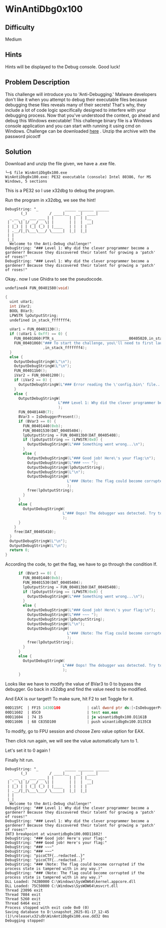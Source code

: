 # WinAntiDbg0x100
## Difficulty 
Medium
## Hints 
Hints will be displayed to the Debug console. Good luck!
## Problem Description
This challenge will introduce you to 'Anti-Debugging.' Malware developers don't like it when you attempt to debug their executable files because debugging these files reveals many of their secrets! That's why, they include a lot of code logic specifically designed to interfere with your debugging process.
Now that you've understood the context, go ahead and debug this Windows executable!
This challenge binary file is a Windows console application and you can start with running it using cmd on Windows.
Challenge can be downloaded [here](https://artifacts.picoctf.net/c_titan/54/WinAntiDbg0x100.zip) . Unzip the archive with the password picoctf
## Solution
Download and unzip the file given, we have a .exe file.
```
└─$ file WinAntiDbg0x100.exe
WinAntiDbg0x100.exe: PE32 executable (console) Intel 80386, for MS Windows, 5 sections
```
This is a PE32 so I use x32dbg to debug the program. 

Run the program in x32dbg, we see the hint!
```
DebugString: "_            _____ _______ ______  
       (_)          / ____|__   __|  ____| 
  _ __  _  ___ ___ | |       | |  | |__    
 | '_ \| |/ __/ _ \| |       | |  |  __|   
 | |_) | | (_| (_) | |____   | |  | |      
 | .__/|_|\___\___/ \_____|  |_|  |_|      
 | |                                       
 |_|                                       
  Welcome to the Anti-Debug challenge!"
DebugString: "### Level 1: Why did the clever programmer become a gardener? Because they discovered their talent for growing a 'patch' of roses!"
DebugString: "### Level 1: Why did the clever programmer become a gardener? Because they discovered their talent for growing a 'patch' of roses!"
```

Okay.. now I use Ghidra to see the pseudocode.
```C
undefined4 FUN_00401580(void)

{
  uint uVar1;
  int iVar2;
  BOOL BVar3;
  LPWSTR lpOutputString;
  undefined in_stack_fffffff4;
  
  uVar1 = FUN_00401130();
  if ((uVar1 & 0xff) == 0) {
    FUN_00401060(PTR_s__________________________________00405020,in_stack_fffffff4);
    FUN_00401060("### To start the challenge, you\'ll need to first launch this program using a debugger!\n"
                 ,in_stack_fffffff4);
  }
  else {
    OutputDebugStringW(L"\n");
    OutputDebugStringW(L"\n");
    FUN_004011b0();
    iVar2 = FUN_00401200();
    if (iVar2 == 0) {
      OutputDebugStringW(L"### Error reading the \'config.bin\' file... Challenge aborted.\n");
    }
    else {
      OutputDebugStringW(
                        L"### Level 1: Why did the clever programmer become a gardener? Because they discovered their talent for growing a \'patch\' of roses!\n"
                        );
      FUN_00401440(7);
      BVar3 = IsDebuggerPresent();
      if (BVar3 == 0) {
        FUN_00401440(0xb);
        FUN_00401530(DAT_00405404);
        lpOutputString = FUN_004013b0(DAT_00405408);
        if (lpOutputString == (LPWSTR)0x0) {
          OutputDebugStringW(L"### Something went wrong...\n");
        }
        else {
          OutputDebugStringW(L"### Good job! Here\'s your flag:\n");
          OutputDebugStringW(L"### ~~~ ");
          OutputDebugStringW(lpOutputString);
          OutputDebugStringW(L"\n");
          OutputDebugStringW(
                            L"### (Note: The flag could become corrupted if the process state is tampered with in any way.)\n\n"
                            );
          free(lpOutputString);
        }
      }
      else {
        OutputDebugStringW(
                          L"### Oops! The debugger was detected. Try to bypass this check to get the flag!\n"
                          );
      }
    }
    free(DAT_00405410);
  }
  OutputDebugStringW(L"\n");
  OutputDebugStringW(L"\n");
  return 0;
}
```
According the code, to get the flag, we have to go through the condition If.
```C
      if (BVar3 == 0) {
        FUN_00401440(0xb);
        FUN_00401530(DAT_00405404);
        lpOutputString = FUN_004013b0(DAT_00405408);
        if (lpOutputString == (LPWSTR)0x0) {
          OutputDebugStringW(L"### Something went wrong...\n");
        }
        else {
          OutputDebugStringW(L"### Good job! Here\'s your flag:\n");
          OutputDebugStringW(L"### ~~~ ");
          OutputDebugStringW(lpOutputString);
          OutputDebugStringW(L"\n");
          OutputDebugStringW(
                            L"### (Note: The flag could become corrupted if the process state is tampered with in any way.)\n\n"
                            );
          free(lpOutputString);
        }
      }
      else {
        OutputDebugStringW(
                          L"### Oops! The debugger was detected. Try to bypass this check to get the flag!\n"
                          );
      }
```
Looks like we have to modify the value of BVar3 to 0 to bypass the debugger. 
Go back in x32dbg and find the value need to be modified.

And EAX is our target!! To make sure, hit F2 to set Toggle for it. 
```asm
00D115FC  | FF15 1430D100            | call dword ptr ds:[<IsDebuggerPresent>]      |
00D11602  | 85C0                     | test eax,eax                                 |
00D11604  | 74 15                    | je winantidbg0x100.D1161B                    |
00D11606  | 68 C835D100              | push winantidbg0x100.D135C8                  | D135C8:L"### Oops! The debugger was detected. Try to bypass this check to get the flag!\n"
```
To modify, go to FPU session and choose Zero value option for EAX. 

Then click run again, we will see the value automatically turn to 1.

Let's set it to 0 again !

Finally hit run. 
```
DebugString: "_            _____ _______ ______  
       (_)          / ____|__   __|  ____| 
  _ __  _  ___ ___ | |       | |  | |__    
 | '_ \| |/ __/ _ \| |       | |  |  __|   
 | |_) | | (_| (_) | |____   | |  | |      
 | .__/|_|\___\___/ \_____|  |_|  |_|      
 | |                                       
 |_|                                       
  Welcome to the Anti-Debug challenge!"
DebugString: "### Level 1: Why did the clever programmer become a gardener? Because they discovered their talent for growing a 'patch' of roses!"
DebugString: "### Level 1: Why did the clever programmer become a gardener? Because they discovered their talent for growing a 'patch' of roses!"
INT3 breakpoint at winantidbg0x100.00D11602!
DebugString: "### Good job! Here's your flag:"
DebugString: "### Good job! Here's your flag:"
DebugString: "### ~~~"
DebugString: "### ~~~"
DebugString: "picoCTF{..redacted..}"
DebugString: "picoCTF{..redacted..}"
DebugString: "### (Note: The flag could become corrupted if the process state is tampered with in any way.)"
DebugString: "### (Note: The flag could become corrupted if the process state is tampered with in any way.)"
DLL Loaded: 742B0000 C:\Windows\SysWOW64\kernel.appcore.dll
DLL Loaded: 75C50000 C:\Windows\SysWOW64\msvcrt.dll
Thread 23096 exit
Thread 7084 exit
Thread 5260 exit
Thread 6464 exit
Process stopped with exit code 0x0 (0)
Saving database to D:\snapshot_2025-01-17_12-45 (1)\release\x32\db\WinAntiDbg0x100.exe.dd32 0ms
Debugging stopped!
```

  
